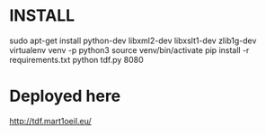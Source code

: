 INSTALL
=======

sudo apt-get install python-dev libxml2-dev libxslt1-dev zlib1g-dev
virtualenv venv -p python3
source venv/bin/activate
pip install -r requirements.txt
python tdf.py 8080


Deployed here 
=======

http://tdf.mart1oeil.eu/
